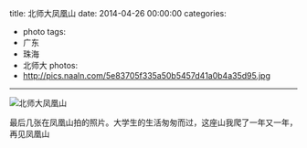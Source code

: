 title: 北师大凤凰山
date: 2014-04-26 00:00:00
categories:
- photo
tags:
- 广东
- 珠海
- 北师大
photos:
- http://pics.naaln.com/5e83705f335a50b5457d41a0b4a35d95.jpg
---

![北师大凤凰山](http://pics.naaln.com/97ed29fa7f782bcd93a13e99a95cc7eb.jpg)

最后几张在凤凰山拍的照片。大学生的生活匆匆而过，这座山我爬了一年又一年，再见凤凰山